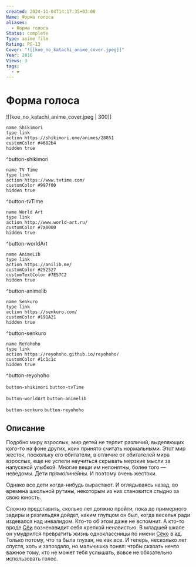 ```yaml
---
created: 2024-11-04T14:17:35+03:00
Name: Форма голоса
aliases:
  - Форма голоса
Status: complete
Type: anime film
Rating: PG-13
Cover: "![[koe_no_katachi_anime_cover.jpeg]]"
Year: 2016
Views: 3
tags:
  - ❤
---
```


# Форма голоса

![[koe_no_katachi_anime_cover.jpeg | 300]]

```button
name Shikimori
type link
action https://shikimori.one/animes/28851
customColor #4682b4
hidden true
```
^button-shikimori

```button
name TV Time
type link
action https://www.tvtime.com/
customColor #997f00
hidden true
```
^button-tvTime

```button
name World Art
type link
action http://www.world-art.ru/
customColor #7a0000
hidden true
```
^button-worldArt

```button
name AnimeLib
type link
action https://anilib.me/
customColor #252527
customTextColor #7E57C2
hidden true
```
^button-animelib

```button
name Senkuro
type link
action https://senkuro.com/
customColor #191A21
hidden true
```
^button-senkuro

```button
name ReYohoho
type link
action https://reyohoho.github.io/reyohoho/
customColor #1c1c1c
hidden true
```
^button-reyohoho

`button-shikimori` `button-tvTime`

`button-worldArt` `button-animelib`

`button-senkuro` `button-reyohoho`

## Описание

Подобно миру взрослых, мир детей не терпит различий, выделяющих кого-то на фоне других, коих принято считать нормальными. Этот мир жесток, поскольку его обитатели, в отличие от обитателей мира взрослых, еще не успели научиться скрывать мерзкие мысли за напускной улыбкой. Многие вещи им непонятны, более того — неведомы. Дети прямолинейны. И поэтому очень жестоки.

Однако все дети когда-нибудь вырастают. И оглядываясь назад, во времена школьной рутины, некоторым из них становится стыдно за свою юность.

Сложно представить, сколько лет должно пройти, пока до примерного задиры и разгильдяя дойдет, каким глупцом он был, когда веселья ради издевался над инвалидом. Кто-то об этом даже не вспомнит. А кто-то вроде [Сёи](https://shikimori.one/characters/80491-shouya-ishida) возненавидит себя крепкой ненавистью. В младшей школе он умудрился превратить жизнь одноклассницы по имени [Сёко](https://shikimori.one/characters/80243-shouko-nishimiya) в ад. Только потому, что та была глухая, не как все. И теперь, несколько лет спустя, хоть и запоздало, но мальчишка понял: чтобы сказать нечто важное тому, кто не может тебя услышать, вовсе не обязательно использовать голос.
